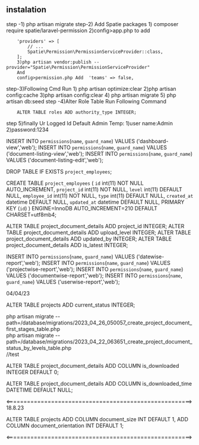 
## instalation
step -1) php artisan migrate
step-2) Add Spatie packages
        1) composer require spatie/laravel-permission
        2)config>app.php to add

        'providers' => [
            // ...
            Spatie\Permission\PermissionServiceProvider::class,
        ];
        3)php artisan vendor:publish --provider="Spatie\Permission\PermissionServiceProvider"
        And
        config>permission.php Add  'teams' => false,
step-3)Following Cmd Run
    1) php artisan optimize:clear
    2)php artisan config:cache
    3)php artisan config:clear
    4) php artisan migrate
    5) php artisan db:seed
step -4)Alter Role Table Run Following Command

        ALTER TABLE roles ADD authority_type INTEGER;
     

step 5)finally Ur Logged Id Default Admin Temp:
            1)user name:Admin
            2)password:1234

INSERT INTO `permissions`(`name`, `guard_name`) VALUES ('dashboard-view','web');
INSERT INTO `permissions`(`name`, `guard_name`) VALUES ('document-listing-view','web');
INSERT INTO `permissions`(`name`, `guard_name`) VALUES ('document-listing-edit','web');

DROP TABLE IF EXISTS `project_employees`;

CREATE TABLE `project_employees` (
  `id` int(11) NOT NULL AUTO_INCREMENT,
  `project_id` int(11) NOT NULL,
  `level` int(11) DEFAULT NULL,
  `employee_id` int(11) NOT NULL,
  `type` int(11) DEFAULT NULL,
  `created_at` datetime DEFAULT NULL,
  `updated_at` datetime DEFAULT NULL,
  PRIMARY KEY (`id`)
) ENGINE=InnoDB AUTO_INCREMENT=210 DEFAULT CHARSET=utf8mb4;


  ALTER TABLE project_document_details ADD project_id INTEGER;
  ALTER TABLE project_document_details ADD upload_level INTEGER;
  ALTER TABLE project_document_details ADD updated_by INTEGER;
  ALTER TABLE project_document_details ADD is_latest INTEGER;

INSERT INTO `permissions`(`name`, `guard_name`) VALUES ('datewise-report','web');
INSERT INTO `permissions`(`name`, `guard_name`) VALUES ('projectwise-report','web');
INSERT INTO `permissions`(`name`, `guard_name`) VALUES ('documentwise-report','web');
INSERT INTO `permissions`(`name`, `guard_name`) VALUES ('userwise-report','web');


04/04/23

 ALTER TABLE projects ADD current_status INTEGER;

php artisan migrate --path=/database/migrations/2023_04_26_050057_create_project_document_first_stages_table.php  
php artisan migrate --path=/database/migrations/2023_04_22_063651_create_project_document_status_by_levels_table.php  
//test
 
ALTER TABLE project_document_details
ADD COLUMN is_downloaded INTEGER DEFAULT 0;

ALTER TABLE project_document_details
ADD COLUMN is_downloaded_time DATETIME DEFAULT NULL;

<======================================================>
18.8.23

ALTER TABLE projects
ADD COLUMN document_size INT DEFAULT 1,
ADD COLUMN document_orientation INT DEFAULT 1;

<======================================================>
